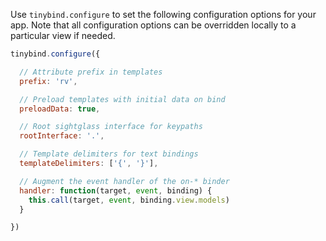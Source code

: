 Use `tinybind.configure` to set the following configuration options for your app. Note that all configuration options can be overridden locally to a particular view if needed.

```javascript
tinybind.configure({

  // Attribute prefix in templates
  prefix: 'rv',

  // Preload templates with initial data on bind
  preloadData: true,

  // Root sightglass interface for keypaths
  rootInterface: '.',

  // Template delimiters for text bindings
  templateDelimiters: ['{', '}'],

  // Augment the event handler of the on-* binder
  handler: function(target, event, binding) {
    this.call(target, event, binding.view.models)
  }

})
```
